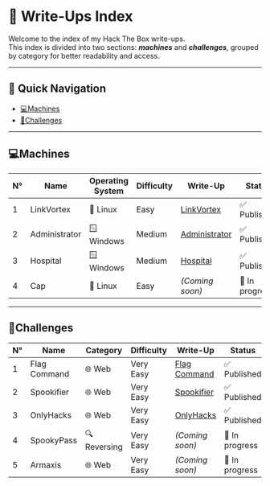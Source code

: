 # 📂 Write-Ups Index

Welcome to the index of my Hack The Box write-ups.  
This index is divided into two sections: **_machines_** and **_challenges_**, grouped by category for better readability and access.  

---

## 📑 Quick Navigation
- [💻Machines](#machines)
- [🧩Challenges](#challenges)

---

## 💻Machines

| N° | Name         | Operating System | Difficulty | Write-Up                                                                                           | Status                            |
|----|--------------|------------------|------------|----------------------------------------------------------------------------------------------------|-----------------------------------|
| 1  | LinkVortex   | 🐧 Linux        | Easy       | [LinkVortex](https://medium.com/@pablo13villalobos/hack-the-box-machine-linkvortex-walkthrough-en-5d467f2eec8b) | ✅ Published         |
| 2  | Administrator| 🪟 Windows      | Medium     | [Administrator](https://medium.com/@pablo13villalobos/hack-the-box-machine-administrator-walkthrough-en-588555159e0c)| ✅ Published    |
| 3  | Hospital     | 🪟 Windows      | Medium     | [Hospital](https://medium.com/@pablo13villalobos/hack-the-box-machine-hospital-walkthrough-en-3e4adcdde175)          | ✅ Published    |
| 4  | Cap          | 🐧 Linux        | Easy       | *(Coming soon)*                                                                                                      | 🚧 In progress  |

---

## 🧩Challenges

| N° | Name         | Category      | Difficulty | Write-Up                                                                                           | Status                     |
|----|--------------|---------------|------------|----------------------------------------------------------------------------------------------------|----------------------------|
| 1  | Flag Command | 🌐 Web       | Very Easy  | [Flag Command](https://medium.com/@pablo13villalobos/hack-the-box-flag-command-walkthrough-en-f387461ef976) | ✅ Published      |
| 2  | Spookifier   | 🌐 Web       | Very Easy  | [Spookifier](https://medium.com/@pablo13villalobos/hack-the-box-spookifier-walkthrough-en-51e5c29e8e7f)   | ✅ Published        |
| 3  | OnlyHacks    | 🌐 Web       | Very Easy  | [OnlyHacks](https://medium.com/@pablo13villalobos/hack-the-box-challenge-onlyhacks-walkthrough-en-94ed01a7be94) | ✅ Published  |
| 4  | SpookyPass   | 🔍 Reversing | Very Easy  |   *(Coming soon)*                                                                                          | 🚧 In progress    | 
| 5  | Armaxis      | 🌐 Web       | Very Easy  |   *(Coming soon)*                                                                                             | 🚧 In progress  |
